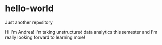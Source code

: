 # hello-world
Just another repository

Hi I'm Andrea! I'm taking unstructured data analytics this semester and I'm really looking forward to learning more!
